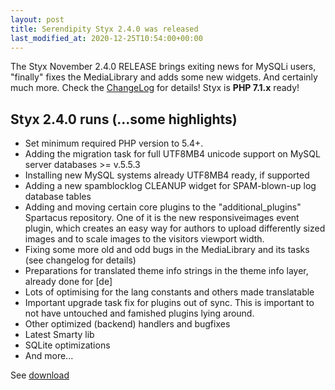 ```yaml
---
layout: post
title: Serendipity Styx 2.4.0 was released
last_modified_at: 2020-12-25T10:54:00+00:00
---
```


The Styx November 2.4.0 RELEASE brings exiting news for MySQLi users, "finally" fixes the MediaLibrary and adds some new widgets. And certainly much more. Check the [ChangeLog](https://github.com/ophian/styx/blob/2.4.0/docs/NEWS) for details!
Styx is **PHP 7.1.x** ready!

## Styx 2.4.0 runs (...some highlights)

  - Set minimum required PHP version to 5.4+.
  - Adding the migration task for full UTF8MB4 unicode support on MySQL server databases >= v.5.5.3
  - Installing new MySQL systems already UTF8MB4 ready, if supported
  - Adding a new spamblocklog CLEANUP widget for SPAM-blown-up log database tables
  - Adding and moving certain core plugins to the "additional_plugins" Spartacus repository. One of it is the new responsiveimages event plugin, which creates an easy way for authors to upload differently sized images and to scale images to the visitors viewport width.
  - Fixing some more old and odd bugs in the MediaLibrary and its tasks (see changelog for details)
  - Preparations for translated theme info strings in the theme info layer, already done for [de]
  - Lots of optimising for the lang constants and others made translatable
  - Important upgrade task fix for plugins out of sync. This is important to not have untouched and famished plugins lying around.
  - Other optimized (backend) handlers and bugfixes
  - Latest Smarty lib
  - SQLite optimizations
  - And more...

See [download](https://github.com/ophian/styx/releases/tag/2.4.0)